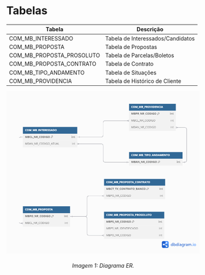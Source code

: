 # **Tabelas**

| Tabela                    | Descrição                         |
|---------------------------|-----------------------------------|
| COM_MB_INTERESSADO        | Tabela de Interessados/Candidatos |
| COM_MB_PROPOSTA           | Tabela de Propostas               |
| COM_MB_PROPOSTA_PROSOLUTO | Tabela de Parcelas/Boletos        |
| COM_MB_PROPOSTA_CONTRATO  | Tabela de Contrato                |
| COM_MB_TIPO_ANDAMENTO     | Tabela de Situações               |
| COM_MB_PROVIDENCIA        | Tabela de Histórico de Cliente    |

<p>
    <div align="center">
        <img src="/docs/assets/diagramas/ER.png" alt="Diagrama ER">
        <h6>Imagem 1: Diagrama ER.</h6>
    </div>
</p>